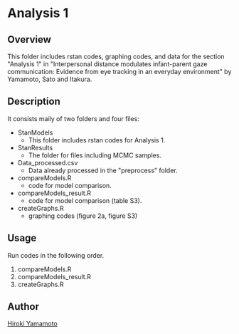 Analysis 1
====

## Overview
This folder includes rstan codes, graphing codes, and data for the section "Analysis 1" in "Interpersonal distance modulates infant-parent gaze communication: Evidence from eye tracking in an everyday environment" by Yamamoto, Sato and Itakura.

## Description
It consists maily of two folders and four files:
- StanModels
  - This folder includes rstan codes for Analysis 1.
- StanResults
  - The folder for files including MCMC samples.
- Data_processed.csv
  - Data already processed in the "preprocess" folder.
- compareModels.R
  - code for model comparison.
- compareModels_result.R
  - code for model comparison (table S3).
- createGraphs.R
  - graphing codes (figure 2a, figure S3)

## Usage
Run codes in the following order.
1. compareModels.R
3. compareModels_result.R
3. createGraphs.R

## Author
[Hiroki Yamamoto](https://github.com/dororo1225)
